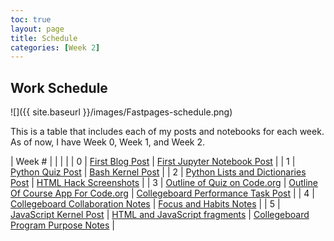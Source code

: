 ```yaml
---
toc: true
layout: page
title: Schedule
categories: [Week 2]
---
```


## Work Schedule

![]({{ site.baseurl }}/images/Fastpages-schedule.png)

This is a table that includes each of my posts and notebooks for each week. As of now, I have Week 0, Week 1, and Week 2.

| Week # |  |  |  |
| 0 | [First Blog Post](https://taykimmy.github.io/VSCodeProject/markdown/week%200/2022/08/22/My-First-Post.html) | [First Jupyter Notebook Post](https://taykimmy.github.io/VSCodeProject/jupyter/week%200/2022/08/22/My-First-Jupyter-Notebook.html) |
| 1 | [Python Quiz Post](https://taykimmy.github.io/VSCodeProject/jupyter/week%201/2022/08/26/Python-Quiz.html) | [Bash Kernel Post](https://taykimmy.github.io/VSCodeProject/jupyter/week%201/2022/08/23/Bash-Kernel.html) |
| 2 | [Python Lists and Dictionaries Post](https://taykimmy.github.io/VSCodeProject/jupyter/week%202/2022/08/30/Python-Lists-Dictionaries.html) | [HTML Hack Screenshots](https://taykimmy.github.io/VSCodeProject/markdown/week%202/2022/09/01/Changing-Theme.html) |
| 3 | [Outline of Quiz on Code.org](https://taykimmy.github.io/VSCodeProject/markdown/week%203/2022/09/06/AppLab-Quiz.html) | [Outline Of Course App For Code.org](https://taykimmy.github.io/VSCodeProject/markdown/week%203/2022/09/07/AppLab-App.html) | [Collegeboard Performance Task Post](https://taykimmy.github.io/VSCodeProject/jupyter/week%203/2022/09/11/Performance-Task.html) |
| 4 | [Collegeboard Collaboration Notes](https://taykimmy.github.io/VSCodeProject/markdown/week%204/2022/09/13/Collaboration.html) | [Focus and Habits Notes](https://taykimmy.github.io/VSCodeProject/markdown/week%204/2022/09/16/Focus-and-Habits.html) |
| 5 | [JavaScript Kernel Post](https://taykimmy.github.io/VSCodeProject/jupyter/week%205/2022/09/22/Javascript.html) | [HTML and JavaScript fragments](https://taykimmy.github.io/VSCodeProject/markdown/week%205/2022/09/22/HTML.html) | [Collegeboard Program Purpose Notes](https://taykimmy.github.io/VSCodeProject/markdown/week%205/2022/09/20/Program-Purpose.html) |
